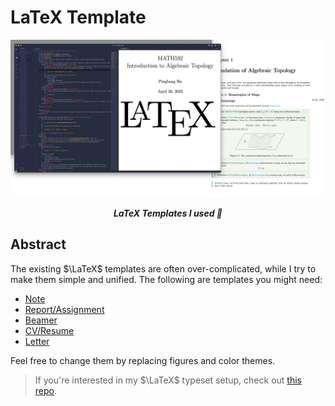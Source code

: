 # LaTeX Template

<p align="center">
	<img src="./preview.png"/>
</p>

<p align="center"><b><i>
	LaTeX Templates I used 📝
</i></b></p>

## Abstract

The existing $\LaTeX$ templates are often over-complicated, while I try to make them simple and unified. The following are templates you might need:

- [Note](./Note)
- [Report/Assignment](./Report)
- [Beamer](./Beamer)
- [CV/Resume](./CV)
- [Letter](./Letter)

Feel free to change them by replacing figures and color themes.

> If you're interested in my $\LaTeX$ typeset setup, check out [this repo](https://github.com/sleepymalc/VSCode-LaTeX-Inkscape).
